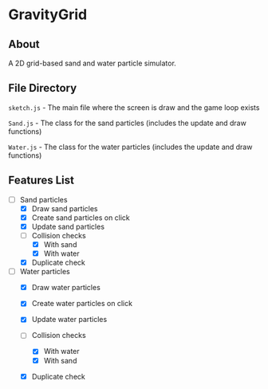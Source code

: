 # GravityGrid

## About

A 2D grid-based sand and water particle simulator.

## File Directory

`sketch.js` - The main file where the screen is draw and the game loop exists

`Sand.js` - The class for the sand particles (includes the update and draw functions)

`Water.js` - The class for the water particles (includes the update and draw functions)


## Features List

- [ ] Sand particles
  - [x] Draw sand particles
  - [x] Create sand particles on click
  - [x] Update sand particles
  - [ ] Collision checks
    - [x] With sand
    - [x] With water
  - [x] Duplicate check

- [ ] Water particles
  - [x] Draw water particles
  - [x] Create water particles on click
  - [x] Update water particles
  - [ ] Collision checks
    - [x] With water
    - [x] With sand
  - [x] Duplicate check

